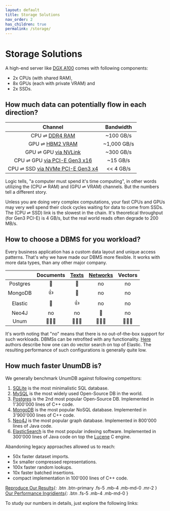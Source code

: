 ```yaml
---
layout: default
title: Storage Solutions
nav_order: 2
has_children: true
permalink: /storage/
---
```


# Storage Solutions

A high-end server like [DGX A100](https://www.nvidia.com/en-us/data-center/dgx-a100/) comes with following components:

* 2x CPUs (with shared RAM),
* 8x GPUs (each with private VRAM) and
* 2x SSDs.

## How much data can potentially flow in each direction?

|                                    Channel                                    |  Bandwidth  |
| :---------------------------------------------------------------------------: | :---------: |
|          CPU ⇌ [DDR4 RAM](https://en.wikipedia.org/wiki/DDR4_SDRAM)           |  ~100 GB/s  |
|    GPU ⇌ [HBM2 VRAM](https://en.wikipedia.org/wiki/High_Bandwidth_Memory)     | ~1,000 GB/s |
|         GPU ⇌ GPU [via NVLink](https://en.wikipedia.org/wiki/NVLink)          |  ~300 GB/s  |
|   CPU ⇌ GPU [via PCI-E Gen3 x16](https://en.wikipedia.org/wiki/PCI_Express)   |  ~15 GB/s   |
| CPU ⇌ SSD [via NVMe PCI-E Gen3 x4](https://en.wikipedia.org/wiki/NVM_Express) |  << 4 GB/s  |

Logic tells, "a computer must spend it's time computing", in other words utilizing the (CPU ⇌ RAM) and (GPU ⇌ VRAM) channels. But the numbers tell a different story.

Unless you are doing very complex computations, your fast CPUs and GPUs may very well spend their clock cycles waiting for data to come from SSDs. The (CPU ⇌ SSD) link is the slowest in the chain. It's theoretical throughput (for Gen3 PCI-E) is 4 GB/s, but the real world reads often degrade to 200 MB/s.

## How to choose a DBMS for you workload?

Every business application has a custom data layout and unique access patterns. That's why we have made our DBMS more flexible. It works with more data types, than any other major company.

|          | Documents | [Texts](/storage/texts/) | [Networks](/storage/graphs/) | Vectors |
| :------: | :-------: | :----------------------: | :--------------------------: | :-----: |
| Postgres |     🐢     |            🐌             |              no              |   no    |
| MongoDB  |     👍     |            🐢             |              no              |   no    |
| Elastic  |     🐌     |            👍             |              no              |   no    |
|  Neo4J   |    no     |            no            |              🐢               |   no    |
|   Unum   |    🥇🥇🥇    |           🥇🥇🥇            |             🥇🥇🥇              |   🥇🥇🥇   |

It's worth noting that "no" means that there is no out-of-the-box support for such workloads. DBMSs can be retrofited with any functionality. [Here](https://opendistro.github.io/for-elasticsearch/blog/odfe-updates/2020/04/Building-k-Nearest-Neighbor-(k-NN)-Similarity-Search-Engine-with-Elasticsearch/) authors describe how one can do vector search on top of Elastic. The resulting performance of such configurations is generally quite low.

## How much faster UnumDB is?

We generally benchmark UnumDB against following competitors:

1. [SQLite](https://www.sqlite.org) is the most minimalistic SQL database.
2. [MySQL](https://www.mysql.com) is the most widely used Open-Source DB in the world.
3. [Postgres](https://www.postgresql.org) is the 2nd most popular Open-Source DB. Implemented in 1'300'000 lines of C++ code.
4. [MongoDB](https://www.mongodb.com) is the most popular NoSQL database. Implemented in 3'900'000 lines of C++ code.
5. [Neo4J](https://neo4j.com) is the most popular graph database. Implemented in 800'000 lines of Java code.
6. [ElasticSearch](https://www.elastic.co) is the most popular indexing software. Implemented in 300'000 lines of Java code on top the [Lucene](https://lucene.apache.org) C engine.

Abandoning legacy approaches allowed us to reach:

* 50x faster dataset imports.
* 5x smaller compressed representations.
* 100x faster random lookups.
* 10x faster batched insertions.
* compact implementation in 100'000 lines of C++ code.

[Reproduce Our Results](https://github.com/unumam/PyStorage){: .btn .btn-primary .fs-5 .mb-4 .mb-md-0 .mr-2 } [Our Performance Ingridients](/storage/recipe){: .btn .fs-5 .mb-4 .mb-md-0 }

To study our numbers in details, just explore the following links:

